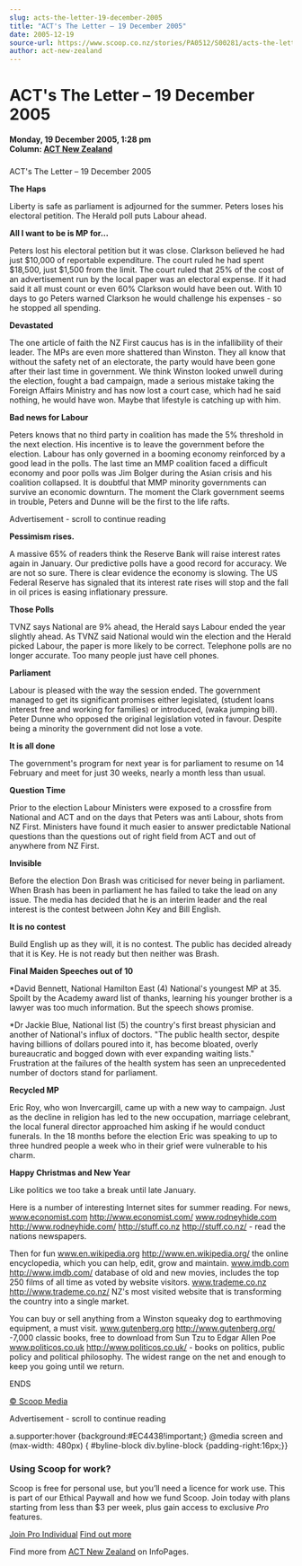 ```yaml
---
slug: acts-the-letter-19-december-2005
title: "ACT's The Letter – 19 December 2005"
date: 2005-12-19
source-url: https://www.scoop.co.nz/stories/PA0512/S00281/acts-the-letter-19-december-2005.htm
author: act-new-zealand
---
```

ACT's The Letter – 19 December 2005
===================================

**Monday, 19 December 2005, 1:28 pm**  
**Column: [ACT New Zealand](https://info.scoop.co.nz/ACT_New_Zealand)**

### 

ACT's The Letter – 19 December 2005

**The Haps**

Liberty is safe as parliament is adjourned for the summer. Peters loses his electoral petition. The Herald poll puts Labour ahead.

**All I want to be is MP for…**

Peters lost his electoral petition but it was close. Clarkson believed he had just $10,000 of reportable expenditure. The court ruled he had spent $18,500, just $1,500 from the limit. The court ruled that 25% of the cost of an advertisement run by the local paper was an electoral expense. If it had said it all must count or even 60% Clarkson would have been out. With 10 days to go Peters warned Clarkson he would challenge his expenses - so he stopped all spending.

**Devastated**

The one article of faith the NZ First caucus has is in the infallibility of their leader. The MPs are even more shattered than Winston. They all know that without the safety net of an electorate, the party would have been gone after their last time in government. We think Winston looked unwell during the election, fought a bad campaign, made a serious mistake taking the Foreign Affairs Ministry and has now lost a court case, which had he said nothing, he would have won. Maybe that lifestyle is catching up with him.

**Bad news for Labour**

Peters knows that no third party in coalition has made the 5% threshold in the next election. His incentive is to leave the government before the election. Labour has only governed in a booming economy reinforced by a good lead in the polls. The last time an MMP coalition faced a difficult economy and poor polls was Jim Bolger during the Asian crisis and his coalition collapsed. It is doubtful that MMP minority governments can survive an economic downturn. The moment the Clark government seems in trouble, Peters and Dunne will be the first to the life rafts.

Advertisement - scroll to continue reading





**Pessimism rises.**

A massive 65% of readers think the Reserve Bank will raise interest rates again in January. Our predictive polls have a good record for accuracy. We are not so sure. There is clear evidence the economy is slowing. The US Federal Reserve has signaled that its interest rate rises will stop and the fall in oil prices is easing inflationary pressure.

**Those Polls**

TVNZ says National are 9% ahead, the Herald says Labour ended the year slightly ahead. As TVNZ said National would win the election and the Herald picked Labour, the paper is more likely to be correct. Telephone polls are no longer accurate. Too many people just have cell phones.

**Parliament**

Labour is pleased with the way the session ended. The government managed to get its significant promises either legislated, (student loans interest free and working for families) or introduced, (waka jumping bill). Peter Dunne who opposed the original legislation voted in favour. Despite being a minority the government did not lose a vote.

**It is all done**

The government's program for next year is for parliament to resume on 14 February and meet for just 30 weeks, nearly a month less than usual.

**Question Time**

Prior to the election Labour Ministers were exposed to a crossfire from National and ACT and on the days that Peters was anti Labour, shots from NZ First. Ministers have found it much easier to answer predictable National questions than the questions out of right field from ACT and out of anywhere from NZ First.

**Invisible**

Before the election Don Brash was criticised for never being in parliament. When Brash has been in parliament he has failed to take the lead on any issue. The media has decided that he is an interim leader and the real interest is the contest between John Key and Bill English.

**It is no contest**

Build English up as they will, it is no contest. The public has decided already that it is Key. He is not ready but then neither was Brash.

**Final Maiden Speeches out of 10**

\*David Bennett, National Hamilton East (4) National's youngest MP at 35. Spoilt by the Academy award list of thanks, learning his younger brother is a lawyer was too much information. But the speech shows promise.

\*Dr Jackie Blue, National list (5) the country's first breast physician and another of National's influx of doctors. "The public health sector, despite having billions of dollars poured into it, has become bloated, overly bureaucratic and bogged down with ever expanding waiting lists." Frustration at the failures of the health system has seen an unprecedented number of doctors stand for parliament.

**Recycled MP**

Eric Roy, who won Invercargill, came up with a new way to campaign. Just as the decline in religion has led to the new occupation, marriage celebrant, the local funeral director approached him asking if he would conduct funerals. In the 18 months before the election Eric was speaking to up to three hundred people a week who in their grief were vulnerable to his charm.

**Happy Christmas and New Year**

Like politics we too take a break until late January.

Here is a number of interesting Internet sites for summer reading. For news, www.economist.com http://www.economist.com/ www.rodneyhide.com http://www.rodneyhide.com/ http://stuff.co.nz http://stuff.co.nz/ - read the nations newspapers.

Then for fun www.en.wikipedia.org http://www.en.wikipedia.org/ the online encyclopedia, which you can help, edit, grow and maintain. www.imdb.com http://www.imdb.com/ database of old and new movies, includes the top 250 films of all time as voted by website visitors. www.trademe.co.nz http://www.trademe.co.nz/ NZ's most visited website that is transforming the country into a single market.

You can buy or sell anything from a Winston squeaky dog to earthmoving equipment, a must visit. www.gutenberg.org http://www.gutenberg.org/ -7,000 classic books, free to download from Sun Tzu to Edgar Allen Poe www.politicos.co.uk http://www.politicos.co.uk/ - books on politics, public policy and political philosophy. The widest range on the net and enough to keep you going until we return.

ENDS  

[© Scoop Media](http://www.scoop.co.nz/about/terms.html)  

Advertisement - scroll to continue reading



a.supporter:hover {background:#EC4438!important;} @media screen and (max-width: 480px) { #byline-block div.byline-block {padding-right:16px;}}

### Using Scoop for work?

Scoop is free for personal use, but you’ll need a licence for work use. This is part of our Ethical Paywall and how we fund Scoop. Join today with plans starting from less than $3 per week, plus gain access to exclusive _Pro_ features.  
  
[Join Pro Individual](https://pro.scoop.co.nz/Individual/?from=ProIn24) [Find out more](https://pro.scoop.co.nz/using-scoop-for-work/?from=ProIn24)

Find more from [ACT New Zealand](https://info.scoop.co.nz/ACT_New_Zealand) on InfoPages.